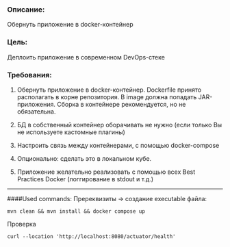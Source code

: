 ### Описание:
Обернуть приложение в docker-контейнер

### Цель:
Деплоить приложение в современном DevOps-стеке

### Требования:
1. Обернуть приложение в docker-контейнер. Dockerfile принято располагать в корне репозитория. В image должна попадать JAR-приложения. Сборка в контейнере рекомендуется, но не обязательна.

2. БД в собственный контейнер оборачивать не нужно (если только Вы не используете кастомные плагины)

3. Настроить связь между контейнерами, с помощью docker-compose

4. Опционально: сделать это в локальном кубе.

5. Приложение желательно реализовать с помощью всех Best Practices Docker (логгирование в stdout и т.д.)

***
####Used commands:
Пререквизиты -> создание executable файла:

    mvn clean && mvn install && docker compose up

Проверка

    curl --location 'http://localhost:8080/actuator/health'